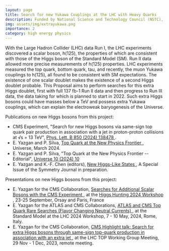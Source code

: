 ```yaml
---
layout: page
title: Search for new Yukawa Couplings at the LHC with Heavy Quarks
description: Funded by National Science and Technology Council (NSTC), Taiwan
img: assets/img/extrayukawa.png
importance: 2
category: high energy physics
---
```


With the Large Hadron Collider (LHC) data Run I, the LHC experiments discovered a scalar boson, h(125), the properties of which are consistent with those of the Higgs boson of the Standard Model (SM). Run II data allowed more precise measurements of h(125) properties. LHC experiments measured the top quark, bottom quark, tau, and recently, the muon Yukawa couplings to h(125), all found to be consistent with SM expectations. The existence of one scalar doublet makes the existence of a second Higgs doublet probable. This Proposal aims to perform searches for this extra Higgs doublet, first with full 137 fb-1 Run II data and then progress to Run III data, the data taking for which is planned to start in 2022. Such extra Higgs bosons could have masses below a TeV and possess extra Yukawa couplings, which can explain the electroweak baryogenesis of the Universe. 

Publications on new Higgs bosons from this project:
* CMS Experiment, "Search for new Higgs bosons via same-sign top quark pair production in association with a jet in proton-proton collisions at √s = 13 TeV", <a href="http://dx.doi.org/10.1016/j.physletb.2024.138478"> Phys. Lett. B 850 (2024) 138478 </a>. 
* E. Yazgan and P. Silva, <a href="https://doi.org/10.3390/books978-3-7258-0614-0"> Top Quark at the New Physics Frontier </a>, Universe, March 2024.
* E. Yazgan and P. Silva, "Top Quark at the New Physics Frontier -- Editorial", <a href="https://doi.org/10.3390/universe10030124"> Universe 10 (2024) 10 </a>
* E. Yazgan and K.-F. Chen (editors), <a href="https://www.mdpi.com/journal/symmetry/special_issues/6942NI2710"> New Higgs-Like States </a>, A Special Issue of the Symmetry Journal in preparation. 

Presentations on new Higgs bosons from this project:
* E. Yazgan for the CMS Collaboration, <a href="https://indico.ijclab.in2p3.fr/event/10259/contributions/32979/attachments/22677/34612/HiggsHunting2024_eyazgan_15m.pdf"> Searches for Additional Scalar Bosons with the CMS Experiment </a>,  at the <a href="https://indico.ijclab.in2p3.fr/event/10259/"> Higgs Hunting 2024 Workshop </a>, 23-25 September, Orsay and Paris, France
* E. Yazgan for the ATLAS and CMS Collaborations, <a href="https://indico.cern.ch/event/1346940/contributions/5785469/attachments/2853812/4990313/Yazgan_SMLHC2024.pdf"> ATLAS and CMS Top Quark Rare Searches (Flavor Changing Neutral Currents) </a>,  at the Standard Model at the LHC 2024 Workshop, 7 - 10 May, 2024, Rome, Italy.
* E. Yazgan for the CMS Collaboration, <a href="https://indico.cern.ch/event/1328004/contributions/5663614/attachments/2762034/4810223/toplhcwg_29nov2023_eyazgan.pdf"> CMS Highlight talk: Search for extra Higgs bosons through same-sign top-quark production in association with an extra jet </a>, at the LHC TOP Working Group Meeting, 29 Nov - 1 Dec, 2023, remote meeting.

<!---
To give your project a background in the portfolio page, just add the img tag to the front matter like so:

    ---
    layout: page
    title: project
    description: a project with a background image
    img: /assets/img/12.jpg
    ---

<div class="row">
    <div class="col-sm mt-3 mt-md-0">
        <img class="img-fluid rounded z-depth-1" src="{{ '/assets/img/1.jpg' | relative_url }}" alt="" title="example image"/>
    </div>
    <div class="col-sm mt-3 mt-md-0">
        <img class="img-fluid rounded z-depth-1" src="{{ '/assets/img/3.jpg' | relative_url }}" alt="" title="example image"/>
    </div>
    <div class="col-sm mt-3 mt-md-0">
        <img class="img-fluid rounded z-depth-1" src="{{ '/assets/img/5.jpg' | relative_url }}" alt="" title="example image"/>
    </div>
</div>
<div class="caption">
    Caption photos easily. On the left, a road goes through a tunnel. Middle, leaves artistically fall in a hipster photoshoot. Right, in another hipster photoshoot, a lumberjack grasps a handful of pine needles.
</div>
<div class="row">
    <div class="col-sm mt-3 mt-md-0">
        <img class="img-fluid rounded z-depth-1" src="{{ '/assets/img/5.jpg' | relative_url }}" alt="" title="example image"/>
    </div>
</div>
<div class="caption">
    This image can also have a caption. It's like magic.
</div>

You can also put regular text between your rows of images.
Say you wanted to write a little bit about your project before you posted the rest of the images.
You describe how you toiled, sweated, *bled* for your project, and then... you reveal it's glory in the next row of images.


<div class="row justify-content-sm-center">
    <div class="col-sm-8 mt-3 mt-md-0">
        <img class="img-fluid rounded z-depth-1" src="{{ '/assets/img/6.jpg' | relative_url }}" alt="" title="example image"/>
    </div>
    <div class="col-sm-4 mt-3 mt-md-0">
        <img class="img-fluid rounded z-depth-1" src="{{ '/assets/img/11.jpg' | relative_url }}" alt="" title="example image"/>
    </div>
</div>
<div class="caption">
    You can also have artistically styled 2/3 + 1/3 images, like these.
</div>


The code is simple.
Just wrap your images with `<div class="col-sm">` and place them inside `<div class="row">` (read more about the <a href="https://getbootstrap.com/docs/4.4/layout/grid/">Bootstrap Grid</a> system).
To make images responsive, add `img-fluid` class to each; for rounded corners and shadows use `rounded` and `z-depth-1` classes.
Here's the code for the last row of images above:

```html
<div class="row justify-content-sm-center">
    <div class="col-sm-8 mt-3 mt-md-0">
        <img class="img-fluid rounded z-depth-1" src="{{ '/assets/img/6.jpg' | relative_url }}" alt="" title="example image"/>
    </div>
    <div class="col-sm-4 mt-3 mt-md-0">
        <img class="img-fluid rounded z-depth-1" src="{{ '/assets/img/11.jpg' | relative_url }}" alt="" title="example image"/>
    </div>
</div>
```
--->
